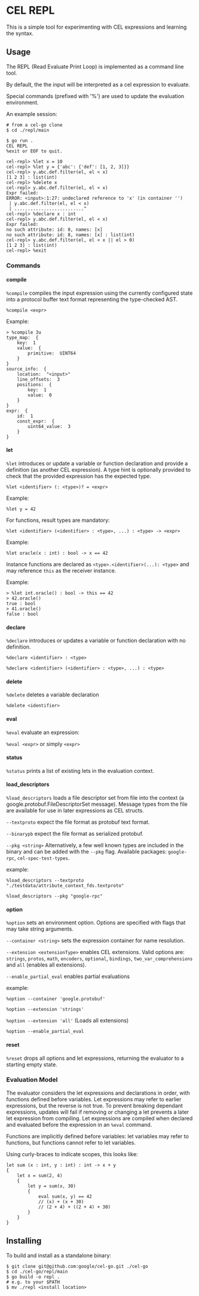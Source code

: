 # CEL REPL

This is a simple tool for experimenting with CEL expressions and learning the
syntax.

## Usage
The REPL (Read Evaluate Print Loop) is implemented as a command line tool.

By default, the the input will be interpreted as a cel expression to evaluate.

Special commands (prefixed with '%') are used to update the evaluation
environment.

An example session:

```
# from a cel-go clone
$ cd ./repl/main

$ go run .
CEL REPL
%exit or EOF to quit.

cel-repl> %let x = 10
cel-repl> %let y = {'abc': {'def': [1, 2, 3]}}
cel-repl> y.abc.def.filter(el, el < x)
[1 2 3] : list(int)
cel-repl> %delete x
cel-repl> y.abc.def.filter(el, el < x)
Expr failed:
ERROR: <input>:1:27: undeclared reference to 'x' (in container '')
 | y.abc.def.filter(el, el < x)
 | ..........................^
cel-repl> %declare x : int
cel-repl> y.abc.def.filter(el, el < x)
Expr failed:
no such attribute: id: 8, names: [x]
no such attribute: id: 8, names: [x] : list(int)
cel-repl> y.abc.def.filter(el, el < x || el > 0)
[1 2 3] : list(int)
cel-repl> %exit
```

### Commands

#### compile

`%compile` compiles the input expression using the currently configured state
into a protocol buffer text format representing the type-checked AST.

`%compile <expr>`

Example:

```
> %compile 3u
type_map:  {
    key:  1
    value:  {
        primitive:  UINT64
    }
}
source_info:  {
    location:  "<input>"
    line_offsets:  3
    positions:  {
        key:  1
        value:  0
    }
}
expr:  {
    id:  1
    const_expr:  {
        uint64_value:  3
    }
}
```

#### let
`%let` introduces or update a variable or function  declaration and provide a
definition (as another CEL expression). A type hint is optionally provided to
check that the provided expression has the expected type.

`%let <identifier> (: <type>)? = <expr>`

Example:

`%let y = 42`

For functions, result types are mandatory:

`%let <identifier> (<identifier> : <type>, ...) : <type> -> <expr>`

Example:

`%let oracle(x : int) : bool -> x == 42`

Instance functions are declared as `<type>.<identifier>(...): <type>` and may
reference `this` as the receiver instance.

Example:

```
> %let int.oracle() : bool -> this == 42
> 42.oracle()
true : bool
> 41.oracle()
false : bool
```

#### declare

`%declare` introduces or updates a variable or function declaration with no
definition.

`%declare <identifier> : <type>`

`%declare <identifier> (<identifier> : <type>, ...) : <type>`

#### delete
`%delete` deletes a variable declaration

`%delete <identifier>`

#### eval
`%eval` evaluate an expression:

`%eval <expr>` or simply `<expr>`

#### status

`%status` prints a list of existing lets in the evaluation context.

#### load_descriptors

`%load_descriptors` loads a file descriptor set from file into the context (a
google.protobuf.FileDescriptorSet message). Message types from the file are
available for use in later expressions as CEL structs.

`--textproto` expect the file format as protobuf text format.

`--binarypb` expect the file format as serialized protobuf.

`--pkg <string>` Alternatively, a few well known types are included in the
binary and can be added with the `--pkg` flag. Available packages: `google-rpc`,
`cel-spec-test-types`.

example:

`%load_descriptors --textproto "./testdata/attribute_context_fds.textproto"`

`%load_descriptors --pkg "google-rpc"`

#### option

`%option` sets an environment option. Options are specified with flags that
may take string arguments.

`--container <string>` sets the expression container for name resolution.

`--extension <extensionType>` enables CEL extensions. Valid options are:
`strings`, `protos`, `math`, `encoders`, `optional`, `bindings`,
`two_var_comprehensions` and `all` (enables all extensions).

`--enable_partial_eval` enables partial evaluations

example:

`%option --container 'google.protobuf'`

`%option --extension 'strings'`

`%option --extension 'all'` (Loads all extensions)

`%option --enable_partial_eval`

#### reset

`%reset` drops all options and let expressions, returning the evaluator to a
starting empty state.

### Evaluation Model

The evaluator considers the let expressions and declarations in order, with
functions defined before variables. Let expressions may refer to earlier
expressions, but the reverse is not true. To prevent breaking dependant
expressions, updates will fail if removing or changing a let prevents a later
let expression from compiling. Let expressions are compiled when declared and
evaluated before the expression in an `%eval` command.

Functions are implicitly defined before variables: let variables may refer to
functions, but functions cannot refer to let variables.

Using curly-braces to indicate scopes, this looks like:
```
let sum (x : int, y : int) : int -> x + y
{
    let x = sum(2, 4)
    {
        let y = sum(x, 30)
        {
            eval sum(x, y) == 42
            // (x) + (x + 30)
            // (2 + 4) + ((2 + 4) + 30)
        }
    }
}
```

## Installing

To build and install as a standalone binary:

```
$ git clone git@github.com:google/cel-go.git ./cel-go
$ cd ./cel-go/repl/main
$ go build -o repl .
# e.g. to your $PATH
$ mv ./repl <install location>
```
